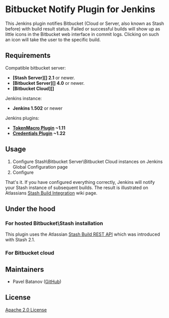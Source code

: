 # Bitbucket Notify Plugin for Jenkins

This Jenkins plugin notifies Bitbucket (Cloud or Server, also known as Stash before) with build result status. 
Failed or successful builds will show up as little icons in the Bitbucket web interface in commit logs. 
Clicking on such an icon will take the user to the specific build.

## Requirements

Compatible bitbucket server:
* **[Stash Server][] 2.1** or newer.
* **[Bitbucket Server][] 4.0** or newer. 
* **[Bitbucket Cloud][]**

Jenkins instance:
* **Jenkins 1.502** or newer

Jenkins plugins:
* **[TokenMacro Plugin](https://wiki.jenkins-ci.org/display/JENKINS/Token+Macro+Plugin) ~1.11**
* **[Credentials Plugin](https://wiki.jenkins-ci.org/display/JENKINS/Credentials+Plugin) ~1.22**

## Usage

1. Configure Stash\Bitbucket Server\Bitbucket Cloud instances on Jenkins Global Configuration page
2. Configure 

That's it. If you have configured everything correctly, Jenkins will notify
your Stash instance of subsequent builds. The result is illustrated on
Atlassians [Stash Build Integration][] wiki page.

## Under the hood

### For hosted Bitbucket\Stash installation 
This plugin uses the Atlassian [Stash Build REST API][] which was introduced with Stash 2.1.

### For Bitbucket cloud

## Maintainers

* Pavel Batanov ([GitHub](https://github.com/scaytrase))

## License

[Apache 2.0 License](http://www.apache.org/licenses/LICENSE-2.0.html)

[Stash]: www.atlassian.com/software/stash
[Stash Build Integration]: https://developer.atlassian.com/stash/docs/latest/how-tos/updating-build-status-for-commits.html
[Stash Build REST API]: https://developer.atlassian.com/static/rest/stash/latest/stash-build-integration-rest.html


